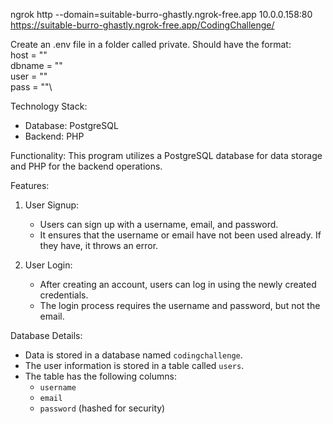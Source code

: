 ngrok http --domain=suitable-burro-ghastly.ngrok-free.app 10.0.0.158:80
https://suitable-burro-ghastly.ngrok-free.app/CodingChallenge/

Create an .env file in a folder called private.
Should have the format:\
host = ""\
dbname = ""\
user = ""\
pass = ""\

Technology Stack:
- Database: PostgreSQL
- Backend: PHP

Functionality:
This program utilizes a PostgreSQL database for data storage and PHP for the backend operations.

Features:
1. User Signup:
   - Users can sign up with a username, email, and password.
   - It ensures that the username or email have not been used already. If they have, it throws an error.

2. User Login:
   - After creating an account, users can log in using the newly created credentials.
   - The login process requires the username and password, but not the email.

Database Details:
- Data is stored in a database named `codingchallenge`.
- The user information is stored in a table called `users`.
- The table has the following columns:
  - `username`
  - `email`
  - `password` (hashed for security)

